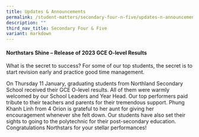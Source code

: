```yaml
---
title: Updates & Announcements
permalink: /student-matters/secondary-four-n-five/updates-n-announcements/
description: ""
third_nav_title: Secondary Four & Five
variant: markdown
---
```

#### **Northstars Shine – Release of 2023 GCE O-level Results**


What is the secret to success? For some of our top students, the secret is to start revision early and practice good time management.

On Thursday 11 January, graduating students from Northland Secondary School received their GCE O-level results. All of them were warmly welcomed by our School Leaders and Year Head. Our top performers paid tribute to their teachers and parents for their tremendous support. Phung Khanh Linh from 4 Orion is grateful to her aunt for giving her encouragement whenever she felt down. Our students have also set their sights to going to the polytechnic for their post-secondary education. Congratulations Northstars for your stellar performances!